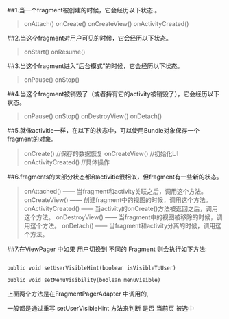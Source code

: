 ##1.当一个fragment被创建的时候，它会经历以下状态.。

>onAttach()
onCreate()
onCreateView()
onActivityCreated()



##2.当这个fragment对用户可见的时候，它会经历以下状态。

>onStart()
onResume()

##3.当这个fragment进入“后台模式”的时候，它会经历以下状态。

>onPause()
onStop()


##4.当这个fragment被销毁了（或者持有它的activity被销毁了），它会经历以下状态。

>onPause()
onStop()
onDestroyView()
onDetach()

##5.就像activitie一样，在以下的状态中，可以使用Bundle对象保存一个fragment的对象。

>onCreate()     //保存的数据恢复
onCreateView()  //初始化UI
onActivityCreated()   //具体操作
     

##6.fragments的大部分状态都和activitie很相似，但fragment有一些新的状态。

>onAttached() —— 当fragment和activity关联之后，调用这个方法。
onCreateView() —— 创建fragment中的视图的时候，调用这个方法。
onActivityCreated() —— 当activity的onCreate()方法被返回之后，调用这个方法。
onDestroyView() —— 当fragment中的视图被移除的时候，调用这个方法。
onDetach() —— 当fragment和activity分离的时候，调用这个方法。





##7.在ViewPager 中如果 用户切换到 不同的 Fragment 则会执行如下方法:

```

public void setUserVisibleHint(boolean isVisibleToUser)

public void setMenuVisibility(boolean menuVisible)

```

上面两个方法是在FragmentPagerAdapter 中调用的,

一般都是通过重写 setUserVisibleHint 方法来判断 是否 当前页 被选中

















